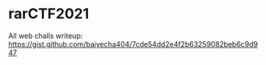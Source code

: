 # rarCTF2021

All web challs writeup: 
https://gist.github.com/baiyecha404/7cde54dd2e4f2b63259082beb6c9d947

